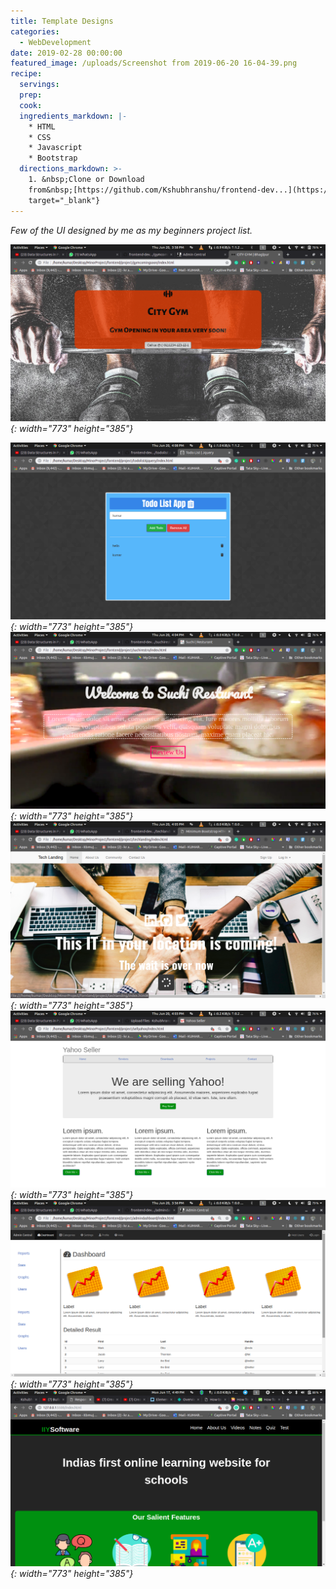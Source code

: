 ```yaml
---
title: Template Designs
categories:
  - WebDevelopment
date: 2019-02-28 00:00:00
featured_image: /uploads/Screenshot from 2019-06-20 16-04-39.png
recipe:
  servings:
  prep:
  cook:
  ingredients_markdown: |-
    * HTML
    * CSS
    * Javascript
    * Bootstrap
  directions_markdown: >-
    1. &nbsp;Clone or Download
    from&nbsp;[https://github.com/Kshubhranshu/frontend-dev...](https://github.com/Kshubhranshu/frontend-dev...){:
    target="_blank"}
---
```


_Few of the UI designed by me as my beginners project list._

_![](/uploads/screenshot-from-2019-06-20-15-58-7.png){: width="773" height="385"}_

_![](/uploads/screenshot-from-2019-06-20-16-08-7.png){: width="773" height="385"}![](/uploads/screenshot-from-2019-06-20-16-04-39.png){: width="773" height="385"}![](/uploads/screenshot-from-2019-06-20-16-05-23.png){: width="773" height="385"}![](/uploads/screenshot-from-2019-06-20-16-03-56.png){: width="773" height="385"}![](/uploads/screenshot-from-2019-06-20-15-56-34.png){: width="773" height="385"}![](/uploads/screenshot-from-2019-06-17-16-49-5.png){: width="773" height="385"}_
